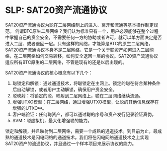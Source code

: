 SLP: SAT20资产流通协议
====

SAT20资产流通协议为聪在二层网络制上的进入、离开和流通等基本操作制定规范。
何谓BTC原生二层网络？我们认为标准只有一个，用户必须能够在整个过程中掌握自己的资金安全，不需要任何一方的协助或者许可，就可以单方面决定是否进入二层、或者退回一层。只有这样的网络，才能算是BTC的原生二层网络。SAT20资产流通协议本身不是二层网络，它是一个关于聪资产如何进入二层网络，在二层网络如何交易转移，如何安全退回一层的协议。SAT20资产流通协议适应所有BTC原生的二层网络，不管是现有的还是以后出现的。

SAT20资产流通协议的核心概念有以下几个：
1. 聪锁定和解锁：通过通道技术，将聪锁定在主网上。锁定的聪在符合某种条件后自动解锁，或者用户主动解锁，确保用户资金安全。
2. 聪映射：将锁定的聪，映射到二层网络上，聪在二层网络继续流通。
3. 增强UTXO模型：在二层网络，通过增强UTXO模型，让聪的其他信息保存在增强的UTXO中。
4. 客户端验证：任何聪资产，都可以通过聪的序号和资产发行记录验证真伪。
5. SVM：聪虚拟机，最大化增强聪的能力。

锁定和解锁，并且映射到二层网络，需要一个成熟的通道技术。到目前为止，最成熟的通道技术是闪电网络的通道技术。我们将在闪电网络通道技术之上实现SAT20资产的流通协议，并且通过一个样本项目来展示协议的能力。
